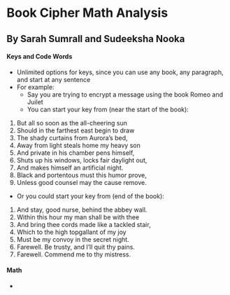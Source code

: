 # Book Cipher Math Analysis
## By Sarah Sumrall and Sudeeksha Nooka

#### Keys and Code Words
* Unlimited options for keys, since you can use any book, any paragraph, and start at any sentence 
* For example:
  * Say you are trying to encrypt a message using the book Romeo and Juilet
  * You can start your key from (near the start of the book):
1. But all so soon as the all-cheering sun
2. Should in the farthest east begin to draw
3. The shady curtains from Aurora’s bed,
4. Away from light steals home my heavy son
5. And private in his chamber pens himself,
6. Shuts up his windows, locks fair daylight out,
7. And makes himself an artificial night.
8. Black and portentous must this humor prove,
9. Unless good counsel may the cause remove.
  * Or you could start your key from (end of the book): 
1. And stay, good nurse, behind the abbey wall.
2. Within this hour my man shall be with thee
3. And bring thee cords made like a tackled stair,
4. Which to the high topgallant of my joy
5. Must be my convoy in the secret night.
6. Farewell. Be trusty, and I’ll quit thy pains.
7. Farewell. Commend me to thy mistress.

#### Math 
* 
